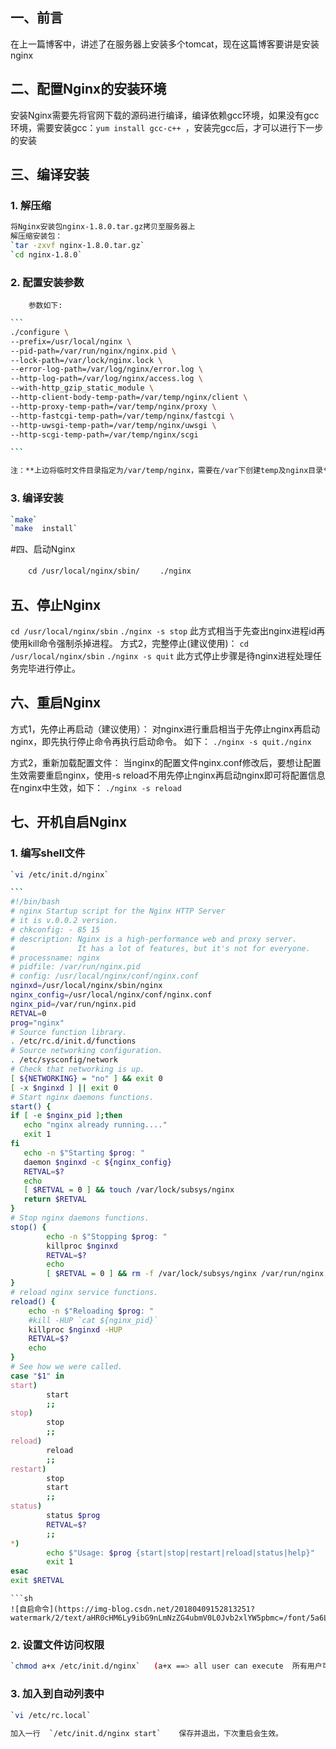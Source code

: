 ## 一、前言
在上一篇博客中，讲述了在服务器上安装多个tomcat，现在这篇博客要讲是安装nginx
## 二、配置Nginx的安装环境
安装Nginx需要先将官网下载的源码进行编译，编译依赖gcc环境，如果没有gcc环境，需要安装gcc：`yum install gcc-c++ `，安装完gcc后，才可以进行下一步的安装
## 三、编译安装

 ### 1. 解压缩

```sh
将Nginx安装包nginx-1.8.0.tar.gz拷贝至服务器上
解压缩安装包：
`tar -zxvf nginx-1.8.0.tar.gz`
`cd nginx-1.8.0`
```

###  2. 配置安装参数
		参数如下:


~~~sh
```
./configure \
--prefix=/usr/local/nginx \
--pid-path=/var/run/nginx/nginx.pid \
--lock-path=/var/lock/nginx.lock \
--error-log-path=/var/log/nginx/error.log \
--http-log-path=/var/log/nginx/access.log \
--with-http_gzip_static_module \
--http-client-body-temp-path=/var/temp/nginx/client \
--http-proxy-temp-path=/var/temp/nginx/proxy \
--http-fastcgi-temp-path=/var/temp/nginx/fastcgi \
--http-uwsgi-temp-path=/var/temp/nginx/uwsgi \
--http-scgi-temp-path=/var/temp/nginx/scgi

```

注：**上边将临时文件目录指定为/var/temp/nginx，需要在/var下创建temp及nginx目录**
~~~
###  3. 编译安装
```sh
`make`
`make  install`
```

#四、启动Nginx

　　`cd /usr/local/nginx/sbin/`
　　`./nginx `
## 五、停止Nginx
`cd /usr/local/nginx/sbin`
`./nginx -s stop`
此方式相当于先查出nginx进程id再使用kill命令强制杀掉进程。 
方式2，完整停止(建议使用)：
`cd /usr/local/nginx/sbin`
`./nginx -s quit`
此方式停止步骤是待nginx进程处理任务完毕进行停止。
## 六、重启Nginx
方式1，先停止再启动（建议使用）：
对nginx进行重启相当于先停止nginx再启动nginx，即先执行停止命令再执行启动命令。
如下：
`./nginx -s quit./nginx`

方式2，重新加载配置文件：
当nginx的配置文件nginx.conf修改后，要想让配置生效需要重启nginx，使用-s reload不用先停止nginx再启动nginx即可将配置信息在nginx中生效，如下：
`./nginx -s reload`
## 七、开机自启Nginx

 ### 1. 编写shell文件

~~~sh
`vi /etc/init.d/nginx`

```
#!/bin/bash
# nginx Startup script for the Nginx HTTP Server
# it is v.0.0.2 version.
# chkconfig: - 85 15
# description: Nginx is a high-performance web and proxy server.
#              It has a lot of features, but it's not for everyone.
# processname: nginx
# pidfile: /var/run/nginx.pid
# config: /usr/local/nginx/conf/nginx.conf
nginxd=/usr/local/nginx/sbin/nginx
nginx_config=/usr/local/nginx/conf/nginx.conf
nginx_pid=/var/run/nginx.pid
RETVAL=0
prog="nginx"
# Source function library.
. /etc/rc.d/init.d/functions
# Source networking configuration.
. /etc/sysconfig/network
# Check that networking is up.
[ ${NETWORKING} = "no" ] && exit 0
[ -x $nginxd ] || exit 0
# Start nginx daemons functions.
start() {
if [ -e $nginx_pid ];then
   echo "nginx already running...."
   exit 1
fi
   echo -n $"Starting $prog: "
   daemon $nginxd -c ${nginx_config}
   RETVAL=$?
   echo
   [ $RETVAL = 0 ] && touch /var/lock/subsys/nginx
   return $RETVAL
}
# Stop nginx daemons functions.
stop() {
        echo -n $"Stopping $prog: "
        killproc $nginxd
        RETVAL=$?
        echo
        [ $RETVAL = 0 ] && rm -f /var/lock/subsys/nginx /var/run/nginx.pid
}
# reload nginx service functions.
reload() {
    echo -n $"Reloading $prog: "
    #kill -HUP `cat ${nginx_pid}`
    killproc $nginxd -HUP
    RETVAL=$?
    echo
}
# See how we were called.
case "$1" in
start)
        start
        ;;
stop)
        stop
        ;;
reload)
        reload
        ;;
restart)
        stop
        start
        ;;
status)
        status $prog
        RETVAL=$?
        ;;
*)
        echo $"Usage: $prog {start|stop|restart|reload|status|help}"
        exit 1
esac
exit $RETVAL
~~~


```
​```sh
![自启命令](https://img-blog.csdn.net/20180409152813251?watermark/2/text/aHR0cHM6Ly9ibG9nLmNzZG4ubmV0L0Jvb2xlYW5pbmc=/font/5a6L5L2T/fontsize/400/fill/I0JBQkFCMA==/dissolve/70)
```

### 2. 设置文件访问权限

```sh
`chmod a+x /etc/init.d/nginx`   (a+x ==> all user can execute  所有用户可执行)
```

### 3. 加入到自动列表中

```sh
`vi /etc/rc.local`
 
加入一行  `/etc/init.d/nginx start`    保存并退出，下次重启会生效。
```